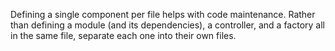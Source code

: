 Defining a single component per file helps with code maintenance. Rather than defining a module (and its dependencies), a controller, and a factory all in the same file, separate each one into their own files.